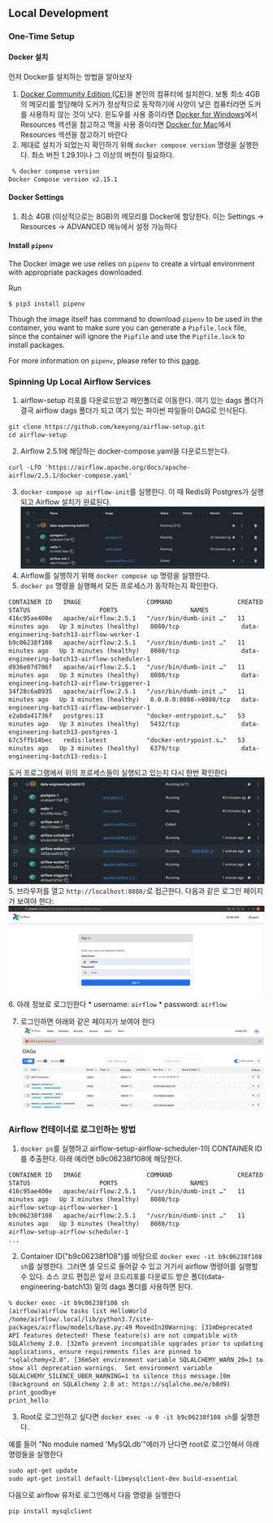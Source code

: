 ## Local Development
### One-Time Setup
#### Docker 설치
먼저 Docker를 설치하는 방법을 알아보자

1. [Docker Community Edition (CE)](https://docs.docker.com/engine/installation/)을 본인의 컴퓨터에 설치한다. 보통 최소 4GB의 메모리를 할당해야 도커가 정상적으로 동작하기에 사양이 낮은 컴퓨터라면 도커를 사용하지 않는 것이 낫다. 윈도우를 사용 중이라면 [Docker for Windows](https://docs.docker.com/docker-for-windows/#resources>)에서 Resources 섹션을 참고하고 맥을 사용 중이라면 [Docker for Mac](https://docs.docker.com/docker-for-mac/#resources)에서 Resources 섹션을 참고하기 바란다
2. 제대로 설치가 되었는지 확인하기 위해 `docker compose version` 명령을 실행한다. 최소 버전 1.29.1이나 그 이상의 버전이 필요하다.
```
 % docker compose version
Docker Compose version v2.15.1
```

#### Docker Settings
1. 최소 4GB (이상적으로는 8GB)의 메모리를 Docker에 할당한다. 이는 Settings -> Resources -> ADVANCED 메뉴에서 설정 가능하다

#### Install `pipenv`
The Docker image we use relies on `pipenv` to create a virtual environment with appropriate packages downloaded.

Run
```
$ pip3 install pipenv
```

Though the image itself has command to download `pipenv` to be used in the container, you want to make sure you can generate a `Pipfile.lock` file, since the container will ignore the `Pipfile` and use the `Pipfile.lock` to install packages.

For more information on `pipenv`, please refer to this [page](https://pipenv-fork.readthedocs.io/en/latest/basics.html).

### Spinning Up Local Airflow Services
1. airflow-setup 리포를 다운로드받고 메인폴더로 이동한다. 여기 있는 dags 폴더가 결국 airflow dags 폴더가 되고 여기 있는 파이썬 파일들이 DAG로 인식된다.
```
git clone https://github.com/keeyong/airflow-setup.git
cd airflow-setup
```
2. Airflow 2.5.1에 해당하는 docker-compose.yaml을 다운로드받는다.
```
curl -LfO 'https://airflow.apache.org/docs/apache-airflow/2.5.1/docker-compose.yaml'
```
3. `docker compose up airflow-init`를 실행한다. 이 때 Redis와 Postgres가 실행되고 Airflow 설치가 완료된다.
![docker compose init 결과 화면](./images/docker_compose_init.png)
4. Airflow를 실행하기 위해 `docker compose up` 명령을 실행한다.
5. `docker ps` 명령을 실행해서 모든 프로세스가 동작하는지 확인한다.
```
CONTAINER ID   IMAGE                  COMMAND                  CREATED          STATUS                   PORTS                    NAMES
416c95ae400e   apache/airflow:2.5.1   "/usr/bin/dumb-init …"   11 minutes ago   Up 3 minutes (healthy)   8080/tcp                 data-engineering-batch13-airflow-worker-1
b9c06238f108   apache/airflow:2.5.1   "/usr/bin/dumb-init …"   11 minutes ago   Up 3 minutes (healthy)   8080/tcp                 data-engineering-batch13-airflow-scheduler-1
d936e07d706f   apache/airflow:2.5.1   "/usr/bin/dumb-init …"   11 minutes ago   Up 3 minutes (healthy)   8080/tcp                 data-engineering-batch13-airflow-triggerer-1
34f28c6a0935   apache/airflow:2.5.1   "/usr/bin/dumb-init …"   11 minutes ago   Up 3 minutes (healthy)   0.0.0.0:8080->8080/tcp   data-engineering-batch13-airflow-webserver-1
e2abda41736f   postgres:13            "docker-entrypoint.s…"   53 minutes ago   Up 3 minutes (healthy)   5432/tcp                 data-engineering-batch13-postgres-1
67c5ffb14bec   redis:latest           "docker-entrypoint.s…"   53 minutes ago   Up 3 minutes (healthy)   6379/tcp                 data-engineering-batch13-redis-1
```
도커 프로그램에서 위의 프로세스들이 실행되고 있는지 다시 한번 확인한다
![docker compose up 결과 화면](./images/docker_compose_up.png)
5. 브라우저를 열고 `http://localhost:8080/`로 접근한다. 다음과 같은 로그인 페이지가 보여야 한다:
![Local Airflow Login Page](./images/airflow_login.png)
6. 아래 정보로 로그인한다
    * username: `airflow`
    * password: `airflow`

7. 로그인하면 아래와 같은 페이지가 보여야 한다
![Local Airflow Login Page](./images/airflow_dags.png)

### Airflow 컨테이너로 로그인하는 방법
1. `docker ps`를 실행하고 airflow-setup-airflow-scheduler-1의 CONTAINER ID를 추출한다. 아래 예라면 b9c06238f108에 해당한다. 
```
CONTAINER ID   IMAGE                  COMMAND                  CREATED          STATUS                   PORTS                    NAMES
416c95ae400e   apache/airflow:2.5.1   "/usr/bin/dumb-init …"   11 minutes ago   Up 3 minutes (healthy)   8080/tcp                 airflow-setup-airflow-worker-1
b9c06238f108   apache/airflow:2.5.1   "/usr/bin/dumb-init …"   11 minutes ago   Up 3 minutes (healthy)   8080/tcp                 airflow-setup-airflow-scheduler-1
...
```
2. Container ID("b9c06238f108")를 바탕으로 `docker exec -it b9c06238f108 sh`를 실행한다. 그러면 셀 모드로 들어갈 수 있고 거기서 airflow 명령어를 실행할 수 있다. 소스 코드 편집은 앞서 코드리포를 다운로드 받은 폴더(data-engineering-batch13) 밑의 dags 폴더를 사용하면 된다.
```
% docker exec -it b9c06238f108 sh
(airflow)airflow tasks list HelloWorld
/home/airflow/.local/lib/python3.7/site-packages/airflow/models/base.py:49 MovedIn20Warning: [31mDeprecated API features detected! These feature(s) are not compatible with SQLAlchemy 2.0. [32mTo prevent incompatible upgrades prior to updating applications, ensure requirements files are pinned to "sqlalchemy<2.0". [36mSet environment variable SQLALCHEMY_WARN_20=1 to show all deprecation warnings.  Set environment variable SQLALCHEMY_SILENCE_UBER_WARNING=1 to silence this message.[0m (Background on SQLAlchemy 2.0 at: https://sqlalche.me/e/b8d9)
print_goodbye
print_hello
```
3. Root로 로그인하고 싶다면 `docker exec -u 0 -it b9c06238f108 sh`를 실행한다.

예를 들어 "No module named 'MySQLdb'"에러가 난다면 root로 로그인해서 아래 명령들을 실행한다
```
sudo apt-get update
sudo apt-get install default-libmysqlclient-dev build-essential
```

다음으로 airflow 유저로 로그인해서 다음 명령을 실행한다
```
pip install mysqlclient
```
